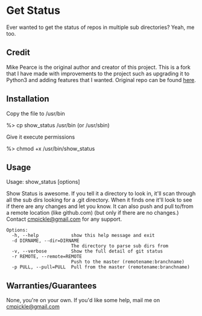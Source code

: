 # Get Status
Ever wanted to get the status of repos in multiple sub directories? Yeah, me 
too.

## Credit
Mike Pearce is the original author and creator of this project. This is a fork
that I have made with improvements to the project such as upgrading it to Python3
and adding features that I wanted. Original repo can be found [here](https://github.com/MikePearce/Git-Status).

## Installation
Copy the file to /usr/bin

%> cp show_status /usr/bin (or /usr/sbin)

Give it execute permissions

%> chmod +x /usr/bin/show_status

## Usage
Usage: show_status [options]

Show Status is awesome. If you tell it a directory to look in, it'll scan
through all the sub dirs looking for a .git directory. When it finds one it'll
look to see if there are any changes and let you know. It can also push and
pull to/from a remote location (like github.com) (but only if there are no
changes.) Contact cmpickle@gmail.com for any support.

```
Options:
  -h, --help            show this help message and exit
  -d DIRNAME, --dir=DIRNAME
                        The directory to parse sub dirs from
  -v, --verbose         Show the full detail of git status
  -r REMOTE, --remote=REMOTE
                        Push to the master (remotename:branchname)
  -p PULL, --pull=PULL  Pull from the master (remotename:branchname)
```


## Warranties/Guarantees
None, you're on your own. If you'd like some help, mail me on cmpickle@gmail.com
